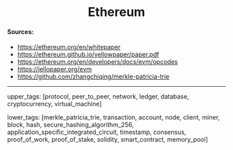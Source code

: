 <h1 align="center">Ethereum</h1>

#### Sources:
- https://ethereum.org/en/whitepaper
- https://ethereum.github.io/yellowpaper/paper.pdf
- https://ethereum.org/en/developers/docs/evm/opcodes
- https://jellopaper.org/evm
- https://github.com/zhangchiqing/merkle-patricia-trie

---
upper_tags: [protocol, peer_to_peer, network, ledger, database, cryptocurrency, virtual_machine]

lower_tags: [merkle_patricia_trie, transaction, account, node, client, miner, block, hash, secure_hashing_algorithm_256, application_specific_integrated_circuit, timestamp, consensus, proof_of_work, proof_of_stake, solidity, smart_contract, memory_pool]